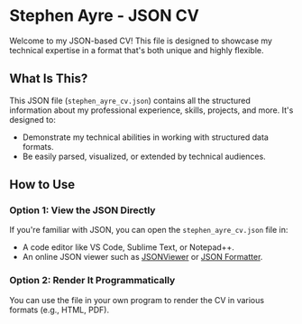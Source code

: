# Stephen Ayre - JSON CV

Welcome to my JSON-based CV! This file is designed to showcase my technical expertise in a format that's both unique and highly flexible.

## What Is This?
This JSON file (`stephen_ayre_cv.json`) contains all the structured information about my professional experience, skills, projects, and more. It's designed to:
- Demonstrate my technical abilities in working with structured data formats.
- Be easily parsed, visualized, or extended by technical audiences.

## How to Use
### Option 1: View the JSON Directly
If you're familiar with JSON, you can open the `stephen_ayre_cv.json` file in:
- A code editor like VS Code, Sublime Text, or Notepad++.
- An online JSON viewer such as [JSONViewer](https://jsonviewer.stack.hu/) or [JSON Formatter](https://jsonformatter.curiousconcept.com/).

### Option 2: Render It Programmatically
You can use the file in your own program to render the CV in various formats (e.g., HTML, PDF).

